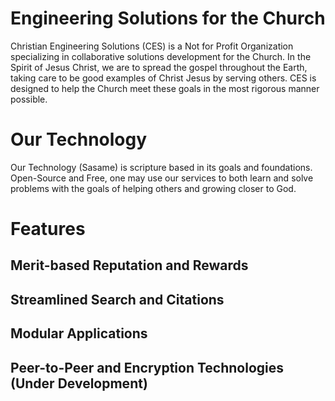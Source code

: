 # Engineering Solutions for the Church

Christian Engineering Solutions (CES) is a Not for Profit Organization specializing in collaborative solutions development for the Church. In the Spirit of Jesus Christ, we are to spread the gospel throughout the Earth, taking care to be good examples of Christ Jesus by serving others. CES is designed to help the Church meet these goals in the most rigorous manner possible.

# Our Technology

Our Technology (Sasame) is scripture based in its goals and foundations. Open-Source and Free, one may use our services to both learn and solve problems with the goals of helping others and growing closer to God.

# Features

## Merit-based Reputation and Rewards
## Streamlined Search and Citations
## Modular Applications
## Peer-to-Peer and Encryption Technologies (Under Development)
